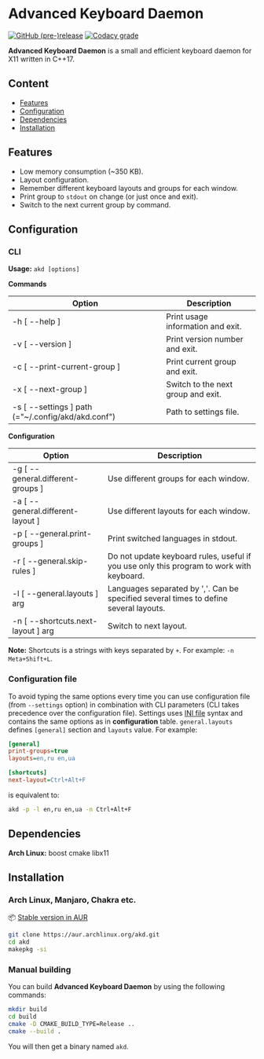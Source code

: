 # Advanced Keyboard Daemon

[![GitHub (pre-)release](https://img.shields.io/github/release/Shatur95/akd/all.svg)](https://github.com/Shatur95/akd/releases)
[![Codacy grade](https://img.shields.io/codacy/grade/6a80ccb47c11497c8e89efa52d5714b7.svg)](https://app.codacy.com/project/Shatur95/akd/dashboard)

**Advanced Keyboard Daemon** is a small and efficient keyboard daemon for X11 written in C++17.

## Content

- [Features](#features)
- [Configuration](#configuration)
- [Dependencies](#dependencies)
- [Installation](#installation)

## Features

- Low memory consumption (~350 KB).
- Layout configuration.
- Remember different keyboard layouts and groups for each window.
- Print group to `stdout` on change (or just once and exit).
- Switch to the next current group by command.

## Configuration

### CLI

**Usage:** `akd [options]`

**Commands**

| Option                                             | Description                        |
| -------------------------------------------------- | ---------------------------------- |
| -h [ --help ]                                      | Print usage information and exit.  |
| -v [ --version ]                                   | Print version number and exit.     |
| -c [ --print-current-group ]                       | Print current group and exit.      |
| -x [ --next-group ]                                | Switch to the next group and exit. |
| -s [ --settings ] path (="~/.config/akd/akd.conf") | Path to settings file.             |

**Configuration**

| Option                             | Description                                                                              |
| ---------------------------------- | ---------------------------------------------------------------------------------------- |
| -g [ --general.different-groups ]  | Use different groups for each window.                                                    |
| -a [ --general.different-layout ]  | Use different layouts for each window.                                                   |
| -p [ --general.print-groups ]      | Print switched languages in stdout.                                                      |
| -r [ --general.skip-rules ]        | Do not update keyboard rules, useful if you use only this program to work with keyboard. |
| -l [ --general.layouts ] arg       | Languages separated by ','. Can be specified several times to define several layouts.    |
| -n [ --shortcuts.next-layout ] arg | Switch to next layout.                                                                   |

**Note:** Shortcuts is a strings with keys separated by `+`. For example: `-n Meta+Shift+L`.

### Configuration file

To avoid typing the same options every time you can use configuration file (from `--settings` option) in combination with CLI parameters (CLI takes precedence over the configuration file). Settings uses [INI file](https://en.wikipedia.org/wiki/INI_file) syntax and contains the same options as in **configuration** table. `general.layouts` defines `[general]` section and `layouts` value. For example:

```ini
[general]
print-groups=true
layouts=en,ru en,ua

[shortcuts]
next-layout=Ctrl+Alt+F
```

is equivalent to:

```bash
akd -p -l en,ru en,ua -n Ctrl+Alt+F
```

## Dependencies

**Arch Linux:** boost cmake libx11

## Installation

### Arch Linux, Manjaro, Chakra etc.

:package: [Stable version in AUR](https://aur.archlinux.org/packages/akd)

```bash
git clone https://aur.archlinux.org/akd.git
cd akd
makepkg -si
```

### Manual building

You can build **Advanced Keyboard Daemon** by using the following commands:

```bash
mkdir build
cd build
cmake -D CMAKE_BUILD_TYPE=Release ..
cmake --build .
```

You will then get a binary named `akd`.
